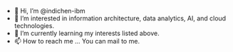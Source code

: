 - 👋 Hi, I’m @indichen-ibm
- 👀 I’m interested in information architecture, data analytics, AI, and cloud technologies.
- 🌱 I’m currently learning my interests listed above.
- 📫 How to reach me ... You can mail to me.

<!---
indichen-ibm/indichen-ibm is a ✨ special ✨ repository because its `README.md` (this file) appears on your GitHub profile.
You can click the Preview link to take a look at your changes.
--->
